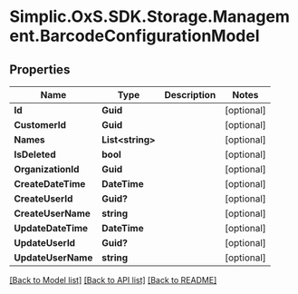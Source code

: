 # Simplic.OxS.SDK.Storage.Management.BarcodeConfigurationModel

## Properties

Name | Type | Description | Notes
------------ | ------------- | ------------- | -------------
**Id** | **Guid** |  | [optional] 
**CustomerId** | **Guid** |  | [optional] 
**Names** | **List&lt;string&gt;** |  | [optional] 
**IsDeleted** | **bool** |  | [optional] 
**OrganizationId** | **Guid** |  | [optional] 
**CreateDateTime** | **DateTime** |  | [optional] 
**CreateUserId** | **Guid?** |  | [optional] 
**CreateUserName** | **string** |  | [optional] 
**UpdateDateTime** | **DateTime** |  | [optional] 
**UpdateUserId** | **Guid?** |  | [optional] 
**UpdateUserName** | **string** |  | [optional] 

[[Back to Model list]](../README.md#documentation-for-models) [[Back to API list]](../README.md#documentation-for-api-endpoints) [[Back to README]](../README.md)

